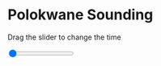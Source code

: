 <h1>Polokwane Sounding</h1>
<p>Drag the slider to change the time</p>

<div class="slidecontainer">
<input oninput='setImage(this)' class="slider" type="range" min="0" max="6" value="0" step="1" />
<img id='img'/>
</div>

<script>
var img = document.getElementById('img');
var img_array = ['/assets/images/skwt/skd_pol_wrfout_d01_2020-06-02_12:00:00.png',
'/assets/images/skwt/skd_pol_wrfout_d01_2020-06-02_18:00:00.png',
'/assets/images/skwt/skd_pol_wrfout_d01_2020-06-03_00:00:00.png',
'/assets/images/skwt/skd_pol_wrfout_d01_2020-06-03_06:00:00.png',
'/assets/images/skwt/skd_pol_wrfout_d01_2020-06-03_12:00:00.png',
'/assets/images/skwt/skd_pol_wrfout_d01_2020-06-03_18:00:00.png',];
function setImage(obj)
{
        var value = obj.value;
        img.src = img_array[value];

}
</script>
